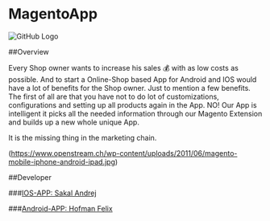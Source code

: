 # MagentoApp


![GitHub Logo](https://www.infyways.com/wp-content/uploads/2011/08/magento-logo.png?x52557)

##Overview

Every Shop owner wants to increase his sales :moneybag: with as low costs as possible. And to start a Online-Shop based App for Android and IOS would have a lot of benefits for the Shop owner. Just to mention a few benefits. The first of all are that you have not to do lot of customizations, configurations and setting up all products again in the App. NO! Our App is intelligent it picks all the needed information through our Magento Extension and builds up a new whole unique App. 

It is the missing thing in the marketing chain. 

(https://www.openstream.ch/wp-content/uploads/2011/06/magento-mobile-iphone-android-ipad.jpg)

##Developer

###[IOS-APP: Sakal Andrej](http://github.com/SakalAndrej)

###[Android-APP: Hofman Felix](#)
